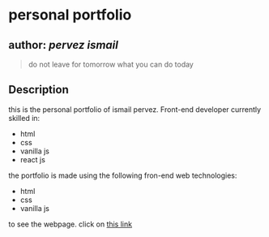 # personal portfolio
**author:** _pervez ismail_
---
> do not leave for tomorrow what you can do today

## Description
this is the personal portfolio of ismail pervez. Front-end developer currently skilled in:
* html
* css
* vanilla js
* react js

the portfolio is made using the following fron-end web technologies:
* html
* css
* vanilla js

to see the webpage. click on [this link](https://ismailpervez.netlify.app)


